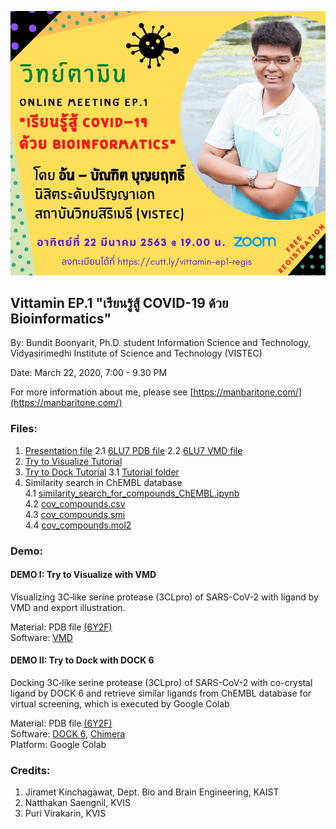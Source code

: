![Vittamin](https://github.com/manbaritone/Vittamin/blob/master/90048966_115182873440175_1054348947146932224_n.jpg)

## Vittamin EP.1 "เรียนรู้สู้ COVID-19 ด้วย Bioinformatics"

By: Bundit Boonyarit, Ph.D. student Information Science and Technology, Vidyasirimedhi Institute of Science and Technology (VISTEC)

Date: March 22, 2020, 7:00 - 9.30 PM

For more information about me, please see [https://manbaritone.com/](https://manbaritone.com/)

### Files:
1. [Presentation file](https://drive.google.com/file/d/1vGDBHkPTSWjwMuJVIYoYjkdlKRkBlJGM/view?usp=sharing)
  2.1 [6LU7 PDB file](https://github.com/manbaritone/Vittamin/blob/master/6lu7.pdb)
  2.2 [6LU7 VMD file](https://github.com/manbaritone/Vittamin/blob/master/6lu7_vmd)
2. [Try to Visualize Tutorial](https://github.com/manbaritone/Vittamin/blob/master/Try%20to%20visualize.pdf)
3. [Try to Dock Tutorial](https://github.com/manbaritone/Vittamin/blob/master/Try%20to%20visualize.pdf)
  3.1 [Tutorial folder](https://github.com/manbaritone/Vittamin/tree/master/6LU7)
4. Similarity search in ChEMBL database\
  4.1 [similarity_search_for_compounds_ChEMBL.ipynb](https://github.com/manbaritone/Vittamin/blob/master/similarity_search_for_compounds_ChEMBL.ipynb)\
  4.2 [cov_compounds.csv](https://github.com/manbaritone/Vittamin/blob/master/cov_compounds.csv)\
  4.3 [cov_compounds.smi](https://github.com/manbaritone/Vittamin/blob/master/cov_compounds.smi)\
  4.4 [cov_compounds.mol2](https://github.com/manbaritone/Vittamin/blob/master/cov_compounds.mol2)

### Demo:
#### DEMO I: Try to Visualize with VMD
Visualizing 3C‐like serine protease (3CLpro) of SARS-CoV-2 with ligand by VMD and export illustration.

Material: PDB file [(6Y2F)](http://www.rcsb.org/structure/6Y2F)\
Software: [VMD](https://www.ks.uiuc.edu/Development/Download/download.cgi?PackageName=VMD)

#### DEMO II: Try to Dock with DOCK 6
Docking 3C‐like serine protease (3CLpro) of SARS-CoV-2 with co-crystal ligand by DOCK 6 and retrieve similar ligands from ChEMBL database for virtual screening, which is executed by Google Colab

Material: PDB file [(6Y2F)](http://www.rcsb.org/structure/6Y2F)\
Software: [DOCK 6](http://dock.compbio.ucsf.edu/DOCK_6/index.htm), [Chimera](https://www.cgl.ucsf.edu/chimera/download.html)\
Platform: Google Colab

### Credits:
1. Jiramet Kinchagawat, Dept. Bio and Brain Engineering, KAIST
2. Natthakan Saengnil, KVIS
3. Puri Virakarin, KVIS
